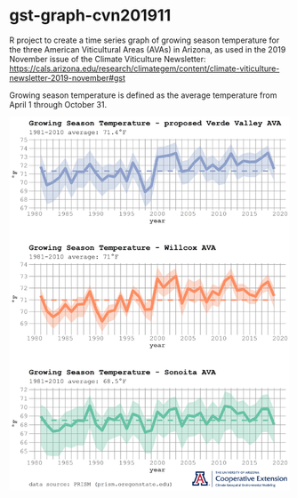 # gst-graph-cvn201911
R project to create a time series graph of growing season temperature for the three American Viticultural Areas (AVAs) in Arizona, as used in the 2019 November issue of the Climate Viticulture Newsletter:
https://cals.arizona.edu/research/climategem/content/climate-viticulture-newsletter-2019-november#gst

Growing season temperature is defined as the average temperature from April 1 through October 31.  

![Alt text](gst-time-series-stack-logo.png?raw=true "growing season temperature for Arizona AVAs")
